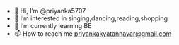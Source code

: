 - 👋 Hi, I’m @priyanka5707
- 👀 I’m interested in singing,dancing,reading,shopping
- 🌱 I’m currently learning BE 
- 📫 How to reach me priyankakyatannavar@gmail.com

<!---
priyanka5707/priyanka5707 is a ✨ special ✨ repository because its `README.md` (this file) appears on your GitHub profile.
You can click the Preview link to take a look at your changes.
--->
